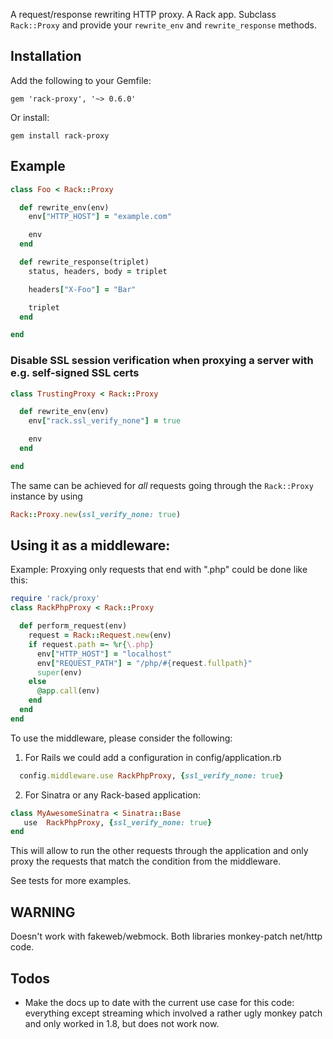 A request/response rewriting HTTP proxy. A Rack app. Subclass `Rack::Proxy` and provide your `rewrite_env` and `rewrite_response` methods.

Installation
-------

Add the following to your Gemfile:

```
gem 'rack-proxy', '~> 0.6.0'
```

Or install:

```
gem install rack-proxy
```

Example
-------

```ruby
class Foo < Rack::Proxy

  def rewrite_env(env)
    env["HTTP_HOST"] = "example.com"

    env
  end

  def rewrite_response(triplet)
    status, headers, body = triplet

    headers["X-Foo"] = "Bar"

    triplet
  end

end
```

### Disable SSL session verification when proxying a server with e.g. self-signed SSL certs

```ruby
class TrustingProxy < Rack::Proxy

  def rewrite_env(env)
    env["rack.ssl_verify_none"] = true

    env
  end

end
```

The same can be achieved for *all* requests going through the `Rack::Proxy` instance by using

```ruby
Rack::Proxy.new(ssl_verify_none: true)
```

Using it as a middleware:
-------------------------

Example: Proxying only requests that end with ".php" could be done like this:

```ruby
require 'rack/proxy'
class RackPhpProxy < Rack::Proxy

  def perform_request(env)
    request = Rack::Request.new(env)
    if request.path =~ %r{\.php}
      env["HTTP_HOST"] = "localhost"
      env["REQUEST_PATH"] = "/php/#{request.fullpath}"
      super(env)
    else
      @app.call(env)
    end
  end
end
```

To use the middleware, please consider the following:

1) For Rails we could add a configuration in config/application.rb

```ruby
  config.middleware.use RackPhpProxy, {ssl_verify_none: true}
```

2) For Sinatra or any Rack-based application:

```ruby
class MyAwesomeSinatra < Sinatra::Base
   use  RackPhpProxy, {ssl_verify_none: true}
end
```

This will allow to run the other requests through the application and only proxy the requests that match the condition from the middleware.

See tests for more examples.

WARNING
-------

Doesn't work with fakeweb/webmock. Both libraries monkey-patch net/http code.

Todos
-----

-	Make the docs up to date with the current use case for this code: everything except streaming which involved a rather ugly monkey patch and only worked in 1.8, but does not work now.
